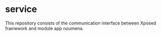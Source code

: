 # service
This repository consists of the communication interface between Xposed framework and module app noumena.
